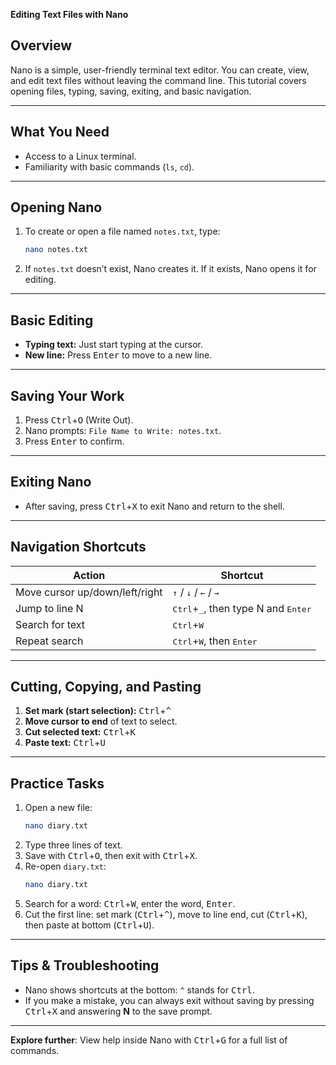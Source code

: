 **Editing Text Files with Nano**  

## Overview
Nano is a simple, user-friendly terminal text editor. You can create, view, and edit text files without leaving the command line. This tutorial covers opening files, typing, saving, exiting, and basic navigation.

---

## What You Need
- Access to a Linux terminal.  
- Familiarity with basic commands (`ls`, `cd`).

---

## Opening Nano
1. To create or open a file named `notes.txt`, type:
   ```bash
   nano notes.txt
   ```
2. If `notes.txt` doesn’t exist, Nano creates it. If it exists, Nano opens it for editing.

---

## Basic Editing
- **Typing text:** Just start typing at the cursor.  
- **New line:** Press <kbd>Enter</kbd> to move to a new line.

---

## Saving Your Work
1. Press <kbd>Ctrl</kbd>+<kbd>O</kbd> (Write Out).  
2. Nano prompts: `File Name to Write: notes.txt`.  
3. Press <kbd>Enter</kbd> to confirm.

---

## Exiting Nano
- After saving, press <kbd>Ctrl</kbd>+<kbd>X</kbd> to exit Nano and return to the shell.

---

## Navigation Shortcuts
| Action                     | Shortcut                |
|----------------------------|-------------------------|
| Move cursor up/down/left/right | <kbd>↑</kbd> / <kbd>↓</kbd> / <kbd>←</kbd> / <kbd>→</kbd> |
| Jump to line N                | <kbd>Ctrl</kbd>+<kbd>_</kbd>, then type N and <kbd>Enter</kbd> |
| Search for text               | <kbd>Ctrl</kbd>+<kbd>W</kbd> |
| Repeat search                 | <kbd>Ctrl</kbd>+<kbd>W</kbd>, then <kbd>Enter</kbd> |

---

## Cutting, Copying, and Pasting
1. **Set mark (start selection):** <kbd>Ctrl</kbd>+<kbd>^</kbd>  
2. **Move cursor to end** of text to select.  
3. **Cut selected text:** <kbd>Ctrl</kbd>+<kbd>K</kbd>  
4. **Paste text:** <kbd>Ctrl</kbd>+<kbd>U</kbd>

---

## Practice Tasks
1. Open a new file:
   ```bash
   nano diary.txt
   ```
2. Type three lines of text.  
3. Save with <kbd>Ctrl</kbd>+<kbd>O</kbd>, then exit with <kbd>Ctrl</kbd>+<kbd>X</kbd>.
4. Re-open `diary.txt`:
   ```bash
   nano diary.txt
   ```
5. Search for a word: <kbd>Ctrl</kbd>+<kbd>W</kbd>, enter the word, <kbd>Enter</kbd>.
6. Cut the first line: set mark (<kbd>Ctrl</kbd>+<kbd>^</kbd>), move to line end, cut (<kbd>Ctrl</kbd>+<kbd>K</kbd>), then paste at bottom (<kbd>Ctrl</kbd>+<kbd>U</kbd>).

---

## Tips & Troubleshooting
- Nano shows shortcuts at the bottom: `^` stands for <kbd>Ctrl</kbd>.  
- If you make a mistake, you can always exit without saving by pressing <kbd>Ctrl</kbd>+<kbd>X</kbd> and answering **N** to the save prompt.

---

**Explore further**: View help inside Nano with <kbd>Ctrl</kbd>+<kbd>G</kbd> for a full list of commands.


